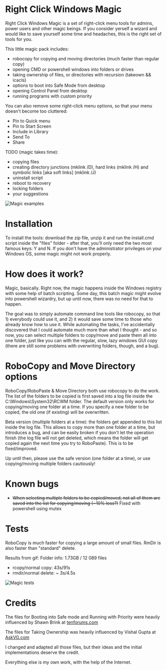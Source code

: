 # Right Click Windows Magic


Right Click Windows Magic is a set of right-click menu tools for admins, power users and other magic beings. If you consider yerself a wizard and would like to save yourself some time and headaches, this is the right set of tools for you.

This little magic pack includes:
- robocopy for copying and moving directories (much faster than regular copy)
- opening CMD or powershell windows into folders or drives
- taking ownership of files, or directories with recursion (takeown && icacls)
- options to boot into Safe Mode from desktop
- opening Control Panel from desktop
- running programs with custom priority

You can also remove some right-click menu options, so that your menu doesn't become too cluttered:
- Pin to Quick menu
- Pin to Start Screen
- Include in Library
- Send To
- Share 


TODO (magic takes time):
- copying files
- creating directory junctions (mklink /D), hard links (mklink /H) and symbolic links [aka soft links] (mklink /J)
- uninstall script
- reboot to recovery
- locking folders
- your suggestions

![Magic examples](img/RCWM.gif)


# Installation


To install the tools: download the zip file, unzip it and run the install.cmd script inside the "files" folder - after that, you'll only need the two most famous keys: Y and N.
If you don't have the administrator privileges on your Windows OS, some magic might not work properly.


# How does it work?

Magic, basically. Right now, the magic happens inside the Windows registry with some help of batch scripting. Some day, this batch magic might evolve into powershell wizardry, but up until now, there was no need for that to happen.

The goal was to simply automate command line tools like robocopy, so that 1) everybody could use it, and 2) it would save some time to those who already know how to use it. While automating the tasks, I've accidentally discovered that I could automate much more than what I thought - and so now, you can select multiple folders to copy/move and paste them all into one folder, just like you can with the regular, slow, lazy windows GUI copy (there are still some problems with overwriting folders, though, and a bug).


# RoboCopy and Move Directory options

RoboCopy/RoboPaste & Move Directory both use robocopy to do the work. The list of the folders to be copied is first saved into a log file inside the C:\Windows\System32\RCWM folder.
The default version only works for copying/moving one folder at a time. If you specify a new folder to be copied, the old one (if existing) will be overwritten.

Beta version (multiple folders at a time): the folders get appended to this list inside the log file. This allows to copy more than one folder at a time, but introduces a bug, and can be easily broken if you don't let the operation finish (the log file will not get deleted, which means the folder will get copied again the next time you try to RoboPaste). This is to be fixed/improved.

Up until then, please use the safe version (one folder at a time), or use copying/moving multiple folders cautiously!

# Known bugs

- <del>When selecting multiple folders to be copied/moved, not all of them are saved into the list for copying/moving (~10% loss?)</del>
Fixed with powershell using mutex


# Tests
RoboCopy is much faster for copying a large amount of small files.
RmDir is also faster than "standard" delete.


Results from gif:
Folder info: 1.73GB / 12 089 files
- rcopy/normal copy: 43s/91s
- rmdir/normal delete: ~ 3s/4.5s

![Magic tests](img/RCWMtest.gif)


# Credits

The files for Booting into Safe mode and Running with Priority were heavily influenced by Shawn Brink at [tenforums.com](https://www.tenforums.com/tutorials/1977-windows-10-tutorial-index.html)

The files for Taking Ownership was heavily influenced by Vishal Gupta at [AskVG.com](https://www.askvg.com/)

I changed and adapted all those files, but their ideas and the initial implementations deserve the credit.

Everything else is my own work, with the help of the Internet.
